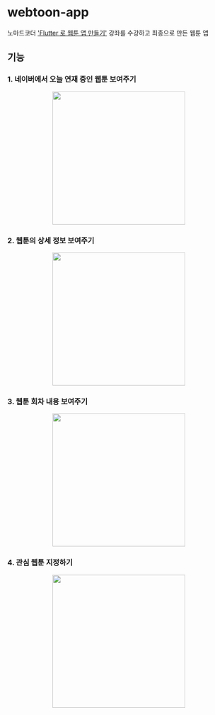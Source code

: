 # webtoon-app
노마드코더 ['Flutter 로 웹툰 앱 만들기'](https://nomadcoders.co/flutter-for-beginners) 강좌를 수강하고 최종으로 만든 웹툰 앱
## 기능

### 1. 네이버에서 오늘 연재 중인 웹툰 보여주기

<p align="center">
<img src='https://github.com/Ujaa/webtoon_app/assets/40076944/94f00a57-f8e1-43d4-b343-fe066224abb8' width='300'/>
</p>

### 2. 웹툰의 상세 정보 보여주기

<p align="center">
<img src='https://github.com/Ujaa/webtoon_app/assets/40076944/6a77380e-ef5d-42c5-998e-46d704fac4a4' width='300'/>
</p>

### 3. 웹툰 회차 내용 보여주기

<p align="center">
<img src='https://github.com/Ujaa/webtoon_app/assets/40076944/4f251dd4-1ef2-4d1a-9c2b-807d5762b619' width='300'/>
</p>

### 4. 관심 웹툰 지정하기

<p align="center">
<img src='https://github.com/Ujaa/webtoon_app/assets/40076944/2aedc1b3-001f-43f3-81bd-7b33adcd902b' width='300'/>
</p>
